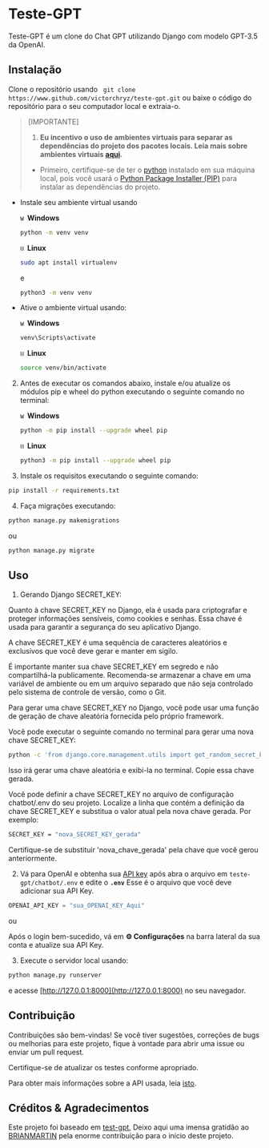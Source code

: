 # Teste-GPT

Teste-GPT é um clone do Chat GPT utilizando Django com modelo GPT-3.5 da OpenAI.

## Instalação
Clone o repositório usando ``` git clone https://www.github.com/victorchryz/teste-gpt.git``` ou baixe o código do repositório para o seu computador local e extraia-o.
> [IMPORTANTE]
> 1. **Eu incentivo o uso de ambientes virtuais para separar as dependências do projeto dos pacotes locais. Leia mais sobre ambientes virtuais [aqui](https://www.freecodecamp.org/news/how-to-setup-virtual-environments-in-python/).**
>  - Primeiro, certifique-se de ter o [python](https://www.python.org/) instalado em sua máquina local, pois você usará o [Python Package Installer (PIP)](https://pypi.org/project/pip/) para instalar as dependências do projeto.
   - Instale seu ambiente virtual usando
    
       <code><img width="10" src="https://user-images.githubusercontent.com/25181517/186884150-05e9ff6d-340e-4802-9533-2c3f02363ee3.png" alt="Windows" title="Windows"/></code> **Windows**
       
        ```bash
        python -m venv venv
        ```
        <code><img width="10" src="https://user-images.githubusercontent.com/25181517/186884153-99edc188-e4aa-4c84-91b0-e2df260ebc33.png" alt="Ubuntu" title="Ubuntu"/></code> **Linux**

        ```bash
        sudo apt install virtualenv
        ```
      e

        ```bash
        python3 -m venv venv
        ```
- Ative o ambiente virtual usando:
       
     <code><img width="10" src="https://user-images.githubusercontent.com/25181517/186884150-05e9ff6d-340e-4802-9533-2c3f02363ee3.png" alt="Windows" title="Windows"/></code> **Windows**

     ```bash
     venv\Scripts\activate
     ```
     <code><img width="10" src="https://user-images.githubusercontent.com/25181517/186884153-99edc188-e4aa-4c84-91b0-e2df260ebc33.png" alt="Ubuntu" title="Ubuntu"/></code> **Linux**
     
     ```bash
     source venv/bin/activate
     ```
2. Antes de executar os comandos abaixo, instale e/ou atualize os módulos pip e wheel do python executando o seguinte comando no terminal:

     <code><img width="10" src="https://user-images.githubusercontent.com/25181517/186884150-05e9ff6d-340e-4802-9533-2c3f02363ee3.png" alt="Windows" title="Windows"/></code> **Windows**

      ```bash
      python -m pip install --upgrade wheel pip 
      ```
     <code><img width="10" src="https://user-images.githubusercontent.com/25181517/186884153-99edc188-e4aa-4c84-91b0-e2df260ebc33.png" alt="Ubuntu" title="Ubuntu"/></code> **Linux**
     
      ```bash
      python3 -m pip install --upgrade wheel pip 
      ```

3.  Instale os requisitos executando o seguinte comando:

```bash
pip install -r requirements.txt
```

4.  Faça migrações executando:
```bash
python manage.py makemigrations
```

ou

```bash
python manage.py migrate
```

## Uso

1. Gerando Django SECRET_KEY:

Quanto à chave SECRET_KEY no Django, ela é usada para criptografar e proteger informações sensíveis, como cookies e senhas. Essa chave é usada para garantir a segurança do seu aplicativo Django.

A chave SECRET_KEY é uma sequência de caracteres aleatórios e exclusivos que você deve gerar e manter em sigilo.

É importante manter sua chave SECRET_KEY em segredo e não compartilhá-la publicamente. Recomenda-se armazenar a chave em uma variável de ambiente ou em um arquivo separado que não seja controlado pelo sistema de controle de versão, como o Git.

Para gerar uma chave SECRET_KEY no Django, você pode usar uma função de geração de chave aleatória fornecida pelo próprio framework.

Você pode executar o seguinte comando no terminal para gerar uma nova chave SECRET_KEY:

```bash
python -c 'from django.core.management.utils import get_random_secret_key; print(get_random_secret_key())'
```

Isso irá gerar uma chave aleatória e exibi-la no terminal. Copie essa chave gerada.

Você pode definir a chave SECRET_KEY no arquivo de configuração chatbot/.env do seu projeto. Localize a linha que contém a definição da chave SECRET_KEY e substitua o valor atual pela nova chave gerada. Por exemplo:

```bash
SECRET_KEY = "nova_SECRET_KEY_gerada"
```

Certifique-se de substituir 'nova_chave_gerada' pela chave que você gerou anteriormente.

2. Vá para OpenAI e obtenha sua [API key](https://platform.openai.com/account/api-keys) após abra o arquivo em ```teste-gpt/chatbot/.env``` e edite o **```.env```** Esse é o arquivo que você deve adicionar sua API Key.


```python
OPENAI_API_KEY = "sua_OPENAI_KEY_Aqui"
```
ou

Após o login bem-sucedido, vá em **⚙ Configurações** na barra lateral da sua conta e atualize sua API Key.

3. Execute o servidor local usando:

```bash
python manage.py runserver
```
e acesse [http://127.0.0.1:8000](http://127.0.0.1:8000) no seu navegador.

## Contribuição
Contribuições são bem-vindas! Se você tiver sugestões, correções de bugs ou melhorias para este projeto, fique à vontade para abrir uma issue ou enviar um pull request.

Certifique-se de atualizar os testes conforme apropriado.

Para obter mais informações sobre a API usada, leia [isto](https://platform.openai.com/docs/api-reference).

## Créditos & Agradecimentos

Este projeto foi baseado em [test-gpt](https://github.com/s41ntm4rt1n/test-gpt),
Deixo aqui uma imensa gratidão ao [BRIANMARTIN](https://github.com/s41ntm4rt1n) pela enorme contribuição para o início deste projeto.